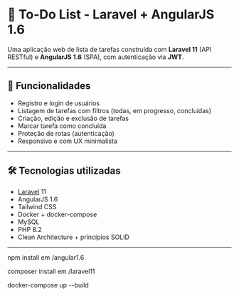 # 📝 To-Do List - Laravel + AngularJS 1.6
Uma aplicação web de lista de tarefas construída com **Laravel 11** (API RESTful) e **AngularJS 1.6** (SPA), com autenticação via **JWT**.

---

## 🚀 Funcionalidades

- Registro e login de usuários
- Listagem de tarefas com filtros (todas, em progresso, concluídas)
- Criação, edição e exclusão de tarefas
- Marcar tarefa como concluída
- Proteção de rotas (autenticação)
- Responsivo e com UX minimalista

---

## 🛠️ Tecnologias utilizadas

- [Laravel](https://laravel.com/) 11
- AngularJS 1.6
- Tailwind CSS
- Docker + docker-compose
- MySQL
- PHP 8.2
- Clean Architecture + princípios SOLID

---
npm install em /angular1.6

composer install em /laravel11

docker-compose up --build
